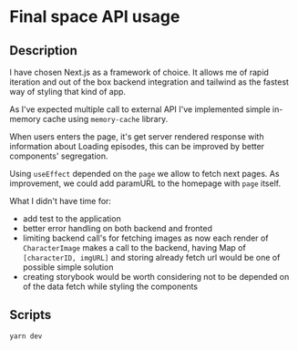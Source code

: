 # Final space API usage

## Description
I have chosen Next.js as a framework of choice. It allows me of rapid iteration and
out of the box backend integration and tailwind as the fastest way of styling that kind of app. 

As I've expected multiple call to external API I've implemented simple in-memory cache using `memory-cache` library.

When users enters the page, it's get server rendered response with information about Loading episodes, this can be improved
by better components' segregation. 

Using `useEffect` depended on the `page` we allow to fetch next pages. As improvement, we could add paramURL to the homepage
with `page` itself.

What I didn't have time for: 
- add test to the application
- better error handling on both backend and fronted
- limiting backend call's for fetching images as now each render of `CharacterImage` makes a call to the backend,
  having Map of `[characterID, imgURL]` and storing already fetch url would be one of possible simple solution
- creating storybook would be worth considering not to be depended on of the data fetch while styling the components 

## Scripts

```bash
yarn dev
```